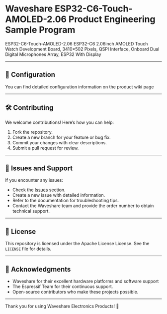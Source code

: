 # Waveshare ESP32-C6-Touch-AMOLED-2.06 Product Engineering Sample Program

ESP32-C6-Touch-AMOLED-2.06 ESP32-C6 2.06inch AMOLED Touch Watch Development Board, 3410×502 Pixels, QSPI Interface, Onboard Dual Digital Microphones Array, ESP32 With Display

---

## 🔧 Configuration

You can find detailed configuration information on the product wiki page

---

## 🛠️ Contributing

We welcome contributions! Here’s how you can help:

1. Fork the repository.
2. Create a new branch for your feature or bug fix.
3. Commit your changes with clear descriptions.
4. Submit a pull request for review.

---

## 🧩 Issues and Support

If you encounter any issues:

- Check the [Issues](https://github.com/waveshareteam/ESP32-C6-Touch-AMOLED-2.06/issues) section.
- Create a new issue with detailed information.
- Refer to the documentation for troubleshooting tips.
- Contact the Waveshare team and provide the order number to obtain technical support.

---

## 📜 License

This repository is licensed under the Apache License License. See the `LICENSE` file for details.

---

## 🙌 Acknowledgments

- Waveshare for their excellent hardware platforms and software support
- The Espressif Team for their continuous support.
- Open-source contributors who make these projects possible.

---

Thank you for using Waveshare Electronics Products! 🚀